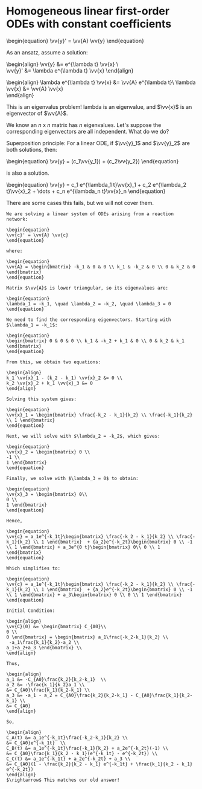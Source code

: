 # Homogeneous linear first-order ODEs with constant coefficients

\begin{equation}
\vv{y}' = \vv{A} \vv{y} 
\end{equation}

As an ansatz, assume a solution: 

\begin{align}
\vv{y} &= e^{\lambda t} \vv{x} \\  
\vv{y}' &= \lambda e^{\lambda t} \vv{x} 
\end{align}

\begin{align}
\lambda e^{\lambda t} \vv{x} &= \vv{A} e^{\lambda t}\\
\lambda \vv{x} &= \vv{A} \vv{x}  
\end{align}

This is an eigenvalus problem! lambda is an eigenvalue, and $\vv{x}$ is an eigenvector of $\vv{A}$.

We know an *n* x *n* matrix has *n* eigenvalues. Let's suppose the corresponding eigenvectors are all independent. What do we do?

Superposition principle: For a linear ODE, if $\vv{y}_1$ and $\vv{y}_2$ are both solutions, then:

\begin{equation}
\vv{y} = (c_1\vv{y_1}) + (c_2\vv{y_2}) 
\end{equation}

is also a solution.

\begin{equation}
\vv{y} = c_1 e^{\lambda_1 t}\vv{x}_1 + c_2 e^{\lambda_2 t}\vv{x}_2 + \dots + c_n e^{\lambda_n t}\vv{x}_n
\end{equation}

There are some cases this fails, but we will not cover them.

```{example} Reaction Network  
We are solving a linear system of ODEs arising from a reaction network:  

\begin{equation}  
\vv{c}' = \vv{A} \vv{c}  
\end{equation}  

where:  

\begin{equation}  
\vv{A} = \begin{bmatrix} -k_1 & 0 & 0 \\ k_1 & -k_2 & 0 \\ 0 & k_2 & 0 \end{bmatrix}  
\end{equation}  

Matrix $\vv{A}$ is lower triangular, so its eigenvalues are:  

\begin{equation}  
\lambda_1 = -k_1, \quad \lambda_2 = -k_2, \quad \lambda_3 = 0  
\end{equation}  

We need to find the corresponding eigenvectors. Starting with $\lambda_1 = -k_1$: 

\begin{equation}  
\begin{bmatrix} 0 & 0 & 0 \\ k_1 & -k_2 + k_1 & 0 \\ 0 & k_2 & k_1 \end{bmatrix}  
\end{equation}  

From this, we obtain two equations:  

\begin{align}  
k_1 \vv{x}_1 - (k_2 - k_1) \vv{x}_2 &= 0 \\  
k_2 \vv{x}_2 + k_1 \vv{x}_3 &= 0  
\end{align}  

Solving this system gives:  

\begin{equation}  
\vv{x}_1 = \begin{bmatrix} \frac{-k_2 - k_1}{k_2} \\ \frac{-k_1}{k_2} \\ 1 \end{bmatrix}  
\end{equation}  

Next, we will solve with $\lambda_2 = -k_2$, which gives:

\begin{equation}
\vv{x}_2 = \begin{bmatrix} 0 \\
-1 \\
1 \end{bmatrix}  
\end{equation}

Finally, we solve with $\lambda_3 = 0$ to obtain:

\begin{equation}
\vv{x}_3 = \begin{bmatrix} 0\\
0 \\
1 \end{bmatrix} 
\end{equation}

Hence,

\begin{equation}
\vv{c} = a_1e^{-k_1t}\begin{bmatrix} \frac{-k_2 - k_1}{k_2} \\ \frac{-k_1}{k_2} \\ 1 \end{bmatrix}  + {a_2}e^{-k_2t}\begin{bmatrix} 0 \\ -1 \\ 1 \end{bmatrix} + a_3e^{0 t}\begin{bmatrix} 0\\ 0 \\ 1 \end{bmatrix}
\end{equation}

Which simplifies to:

\begin{equation}
\vv{c} = a_1e^{-k_1t}\begin{bmatrix} \frac{-k_2 - k_1}{k_2} \\ \frac{-k_1}{k_2} \\ 1 \end{bmatrix}  + {a_2}e^{-k_2t}\begin{bmatrix} 0 \\ -1 \\ 1 \end{bmatrix} + a_3\begin{bmatrix} 0 \\ 0 \\ 1 \end{bmatrix}
\end{equation}

Initial Condition:

\begin{align}
\vv{C}(0) &= \begin{bmatrix} C_{A0}\\
0 \\
0 \end{bmatrix} = \begin{bmatrix} a_1\frac{-k_2-k_1}{k_2} \\
 -a_1\frac{k_1}{k_2}-a_2 \\
a_1+a_2+a_3 \end{bmatrix} \\
\end{align}

Thus, 

\begin{align}
a_1 &= -C_{A0}\frac{k_2}{k_2-k_1}  \\
a_2 &= -\frac{k_1}{k_2}a_1 \\
&= C_{A0}\frac{k_1}{k_2-k_1} \\
a_3 &= -a_1 - a_2 = C_{A0}\frac{k_2}{k_2-k_1} - C_{A0}\frac{k_1}{k_2-k_1} \\
&= C_{A0} 
\end{align}

So,

\begin{align}
C_A(t) &= a_1e^{-k_1t}\frac{-k_2-k_1}{k_2} \\
&= C_{A0}e^{-k_1t}  \\
C_B(t) &= a_1e^{-k_1t}\frac{-k_1}{k_2} + a_2e^{-k_2t}(-1) \\
&= C_{A0}\frac{k_1}{k_2 - k_1}(e^{-k_1t} - e^{-k_2t}) \\
C_C(t) &= a_1e^{-k_1t} + a_2e^{-k_2t} + a_3 \\
&= C_{A0}(1 - \frac{k_2}{k_2 - k_1} e^{-k_1t} + \frac{k_1}{k_2 - k_1} e^{-k_2t})
\end{align}
$\rightarrow$ This matches our old answer!
```
